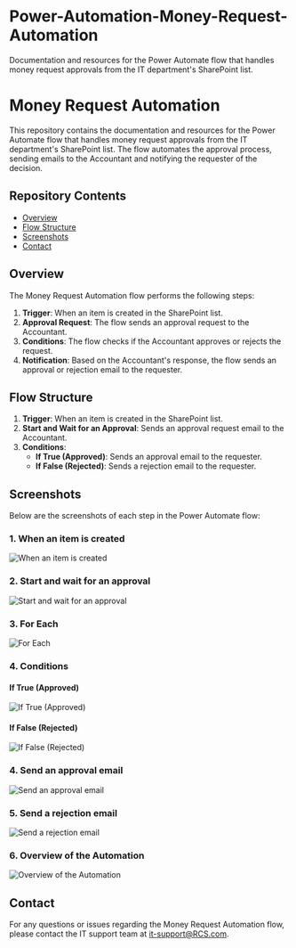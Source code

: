 # Power-Automation-Money-Request-Automation
Documentation and resources for the Power Automate flow that handles money request approvals from the IT department's SharePoint list.
# Money Request Automation

This repository contains the documentation and resources for the Power Automate flow that handles money request approvals from the IT department's SharePoint list. The flow automates the approval process, sending emails to the Accountant and notifying the requester of the decision.

## Repository Contents

- [Overview](#overview)
- [Flow Structure](#flow-structure)
- [Screenshots](#screenshots)
- [Contact](#contact)

## Overview

The Money Request Automation flow performs the following steps:
1. **Trigger**: When an item is created in the SharePoint list.
2. **Approval Request**: The flow sends an approval request to the Accountant.
3. **Conditions**: The flow checks if the Accountant approves or rejects the request.
4. **Notification**: Based on the Accountant's response, the flow sends an approval or rejection email to the requester.

## Flow Structure

1. **Trigger**: When an item is created in the SharePoint list.
2. **Start and Wait for an Approval**: Sends an approval request email to the Accountant.
3. **Conditions**:
   - **If True (Approved)**: Sends an approval email to the requester.
   - **If False (Rejected)**: Sends a rejection email to the requester.

## Screenshots

Below are the screenshots of each step in the Power Automate flow:

### 1. When an item is created
![When an item is created](images-trigger-item-created.png)

### 2. Start and wait for an approval
![Start and wait for an approval](images-start-wait-approval.png)

### 3. For Each
![For Each](images-For-Each.png)

### 4. Conditions
#### If True (Approved)
![If True (Approved)](images-condition-true-approved.png)

#### If False (Rejected)
![If False (Rejected)](images-condition-true-approved.png)

### 4. Send an approval email
![Send an approval email](images-send-approval-email.png)

### 5. Send a rejection email
![Send a rejection email](images-send-rejection-email.png)

### 6. Overview of the Automation
![Overview of the Automation](images-Automation.png)

## Contact

For any questions or issues regarding the Money Request Automation flow, please contact the IT support team at [it-support@RCS.com](mailto:it-support@example.com).

